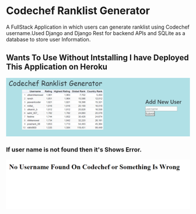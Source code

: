 # Codechef Ranklist Generator
A FullStack Application in which users can generate ranklist using Codechef username.Used Django and Django Rest for backend APIs and SQLite as a database to store user Information.
## Wants To Use Without Intstalling I have Deployed This Application on Heroku
![Image](./public/Images/s1.png)
### If user name is not found then it's Shows Error.
![Image](./public/Images/s2.png)
